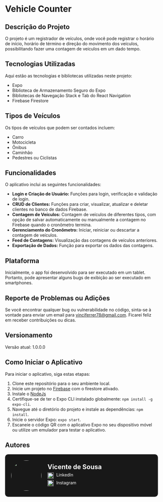 # Vehicle Counter

## Descrição do Projeto

O projeto é um registrador de veículos, onde você pode registrar o horário de início, horário de término e direção do movimento dos veículos, possibilitando fazer uma contagem de veiculos em um dado tempo.

## Tecnologias Utilizadas

Aqui estão as tecnologias e bibliotecas utilizadas neste projeto:

- Expo
- Biblioteca de Armazenamento Seguro do Expo
- Bibliotecas de Navegação Stack e Tab do React Navigation
- Firebase Firestore

## Tipos de Veículos

Os tipos de veículos que podem ser contados incluem:

- Carro
- Motocicleta
- Ônibus
- Caminhão
- Pedestres ou Ciclistas

## Funcionalidades

O aplicativo inclui as seguintes funcionalidades:

- **Login e Criação de Usuário:** Funções para login, verificação e validação de login.
- **CRUD de Clientes:** Funções para criar, visualizar, atualizar e deletar clientes no banco de dados Firebase.
- **Contagem de Veículos:** Contagem de veículos de diferentes tipos, com opção de salvar automaticamente ou manualmente a contagem no Firebase quando o cronômetro termina.
- **Gerenciamento do Cronômetro:** Iniciar, reiniciar ou descartar a contagem de veículos.
- **Feed de Contagens:** Visualização das contagens de veículos anteriores.
- **Exportação de Dados:** Função para exportar os dados das contagens.

## Plataforma

Inicialmente, o app foi desenvolvido para ser executado em um tablet. Portanto, pode apresentar alguns bugs de exibição ao ser executado em smartphones.

## Reporte de Problemas ou Adições

Se você encontrar qualquer bug ou vulnerabilidade no código, sinta-se à vontade para enviar um email para vinciferrer78@gmail.com. Ficarei feliz em receber contribuições ou dicas.

## Versionamento

Versão atual: 1.0.0.0

## Como Iniciar o Aplicativo

Para iniciar o aplicativo, siga estas etapas:

1. Clone este repositório para o seu ambiente local.
2. Inicie um projeto no [Firebase](https://firebase.google.com/?hl=pt) com o firestore ativado.
3. Instale o [NodeJs](https://nodejs.org/en)
4. Certifique-se de ter o Expo CLI instalado globalmente: `npm install -g expo-cli`.
5. Navegue até o diretório do projeto e instale as dependências: `npm install`.
6. Inicie o servidor Expo: `expo start`.
7. Escaneie o código QR com o aplicativo Expo no seu dispositivo móvel ou utilize um emulador para testar o aplicativo.

## Autores

<div style="background-color: #181818; display: flex; align-items: center; padding: 20px; border-radius: 10px;">
  <img src="https://avatars.githubusercontent.com/u/61233984?v=4" alt="Foto do Autor" width="100" style="border-radius: 50%; margin-right: 20px;" />
  <div style="color: white;">
    <h2 style="margin: 0; font-size: 1.5em;">Vicente de Sousa</h2>
    <p style="margin: 5px 0;">
      <img src="https://github.com/Vicente-ferrer/assetsRepository/blob/main/linkedin.png" alt="LinkedIn" width="20" style="vertical-align: middle; margin-right: 5px;" />
      <a href="https://www.linkedin.com/in/vicentedesousa" style="color: white; text-decoration: none;">LinkedIn</a>
    </p>
    <p style="margin: 5px 0;">
      <img src="https://github.com/Vicente-ferrer/assetsRepository/blob/main/instagram.png" alt="Instagram" width="20" style="vertical-align: middle; margin-right: 5px;" />
      <a href="https://www.instagram.com/vicentesousa__/" style="color: white; text-decoration: none;">Instagram</a>
    </p>
  </div>
</div>

